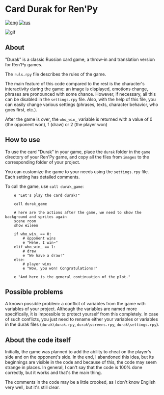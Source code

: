 # Card Durak for Ren'Py
[![eng](https://img.shields.io/badge/lang-en-en)](https://github.com/N0Fanru/renpy-CardDurak/blob/master/README.md)
[![rus](https://img.shields.io/badge/lang-ru-ru?color=DCDCDC)](https://github.com/N0Fanru/renpy-CardDurak/blob/master/README-ru.md)

![gif](https://github.com/user-attachments/assets/97af9c01-c0fe-47d1-b55c-3df574f8f7e3)

## About
"Durak" is a classic Russian card game, a throw-in and translation version for Ren'Py games.

The `ruls.rpy` file describes the rules of the game.

The main feature of this code compared to the rest is the character's interactivity during the game: an image is displayed, emotions change, phrases are pronounced with some chance. However, if necessary, all this can be disabled in the `settings.rpy` file. Also, with the help of this file, you can easily change various settings (phrases, texts, character behavior, who goes first, etc.).

After the game is over, the `who_win_` variable is returned with a value of 0 (the opponent won), 1 (draw) or 2 (the player won)

## How to use
To use the card "Durak" in your game, place the `durak` folder in the `game` directory of your Ren'Py game, and copy all the files from `images` to the corresponding folder of your project.

You can customize the game to your needs using the `settings.rpy` file. Each setting has detailed comments.

To call the game, use `call durak_game`:
```
    e "Let's play the card durak!"

    call durak_game

    # here are the actions after the game, we need to show the background and sprites again
    scene room
    show eileen

    if who_win_ == 0:
        # opponent wins
        e "Hehe, I win~"
    elif who_win_ == 1:
        # draw
        e "We have a draw!"
    else:
        # player wins
        e "Wow, you won! Congratulations!"

    e "And here is the general continuation of the plot."
```

## Possible problems
A known possible problem: a conflict of variables from the game with variables of your project. Although the variables are named more specifically, it is impossible to protect yourself from this completely. In case of such conflicts, you just need to rename either your variables or variables in the durak files (`durak\durak.rpy`, `durak\screens.rpy`, `durak\settings.rpy`).

## About the code itself
Initially, the game was planned to add the ability to cheat on the player's side and on the opponent's side. In the end, I abandoned this idea, but its beginnings are visible in the code and because of this, the code may seem strange in places. In general, I can't say that the code is 100% done correctly, but it works and that's the main thing.

The comments in the code may be a little crooked, as I don't know English very well, but it's still clear.
